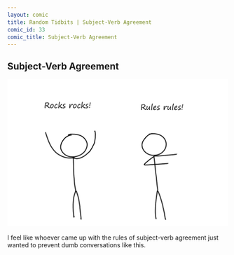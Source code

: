 ```yaml
---
layout: comic
title: Random Tidbits | Subject-Verb Agreement
comic_id: 33
comic_title: Subject-Verb Agreement
---
```


## Subject-Verb Agreement

<img id="img33" src="/assets/images/33.png">

I feel like whoever came up with the rules of subject-verb agreement just wanted to prevent dumb conversations like this.
